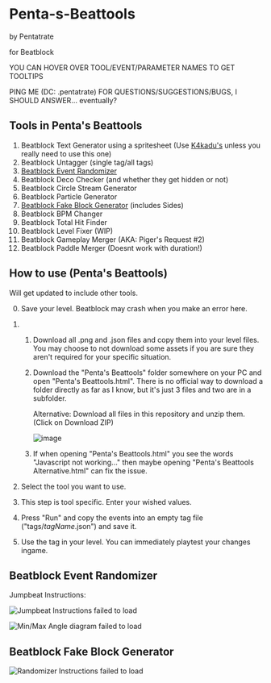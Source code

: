 # Penta-s-Beattools
by Pentatrate

for Beatblock

YOU CAN HOVER OVER TOOL/EVENT/PARAMETER NAMES TO GET TOOLTIPS

PING ME (DC: .pentatrate) FOR QUESTIONS/SUGGESTIONS/BUGS, I SHOULD ANSWER...
eventually?

## Tools in Penta's Beattools
1. Beatblock Text Generator using a spritesheet (Use [K4kadu's](https://github.com/K4kadu/Beatblock-Utilities) unless you really need to use this one)
2. Beatblock Untagger (single tag/all tags)
3. [Beatblock Event Randomizer](#beatblock-event-randomizer)
4. Beatblock Deco Checker (and whether they get hidden or not)
5. Beatblock Circle Stream Generator
6. Beatblock Particle Generator
7. [Beatblock Fake Block Generator](#beatblock-fake-block-generator) (includes Sides)
8. Beatblock BPM Changer
9. Beatblock Total Hit Finder
10. Beatblock Level Fixer (WIP)
11. Beatblock Gameplay Merger (AKA: Piger's Request #2)
12. Beatblock Paddle Merger (Doesnt work with duration!)

## How to use (Penta's Beattools)
Will get updated to include other tools.

0. Save your level. Beatblock may crash when you make an error here.

1. 1. Download all .png and .json files and copy them into your level files.
	You may choose to not download some assets if you are sure they aren't required for your specific situation.

	2. Download the "Penta's Beattools" folder somewhere on your PC and open "Penta's Beattools.html".
	There is no official way to download a folder directly as far as I know, but it's just 3 files and two are in a subfolder.

		Alternative: Download all files in this repository and unzip them. (Click on Download ZIP)

		![image](https://github.com/user-attachments/assets/f4a94209-4fa8-47d7-ac4f-e76db634b2bf)

	3. If when opening "Penta's Beattools.html" you see the words "Javascript not working..." then maybe opening "Penta's Beattools Alternative.html" can fix the issue.

2. Select the tool you want to use.
3. This step is tool specific. Enter your wished values.
4. Press "Run" and copy the events into an empty tag file ("tags/*tagName*.json") and save it.
5. Use the tag in your level.
	You can immediately playtest your changes ingame.

## Beatblock Event Randomizer

Jumpbeat Instructions:

![Jumpbeat Instructions failed to load](https://github.com/user-attachments/assets/cbad4d15-a595-423d-97cd-a335dbfb1514)

![Min/Max Angle diagram failed to load](https://github.com/user-attachments/assets/f11680ac-a757-4b32-a3ed-77428661f593)

## Beatblock Fake Block Generator

![Randomizer Instructions failed to load](https://github.com/user-attachments/assets/8c5eb0c5-2415-47d5-9e79-8f244559eada)

